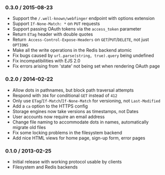 ### 0.3.0 / 2015-08-23

* Support the `/.well-known/webfinger` endpoint with options extension
* Support `If-None-Match: *` on `PUT` requests
* Support passing OAuth tokens via the `access_token` parameter
* Return `ETag` header with double quotes
* Return` Access-Control-Expose-Headers` on `GET`/`PUT`/`DELETE`, not just `OPTIONS`
* Make all the write operations in the Redis backend atomic
* Fix bugs caused by `url.parse(string, true).query` being undefined
* Fix incompatibilities with EJS 2.0
* Fix errors arising from 'state' not being set when rendering OAuth page

### 0.2.0 / 2014-02-22

* Allow dots in pathnames, but block path traversal attempts
* Respond with `304` for conditional `GET` instead of `412`
* Only use `ETag`/`If-Match`/`If-None-Match` for versioning, not `Last-Modified`
* Add a `ca` option to the HTTPS config
* Storage engines now take versions as timestamps, not Dates
* User accounts now require an email address
* Change file naming to accommodate dots in names, automatically migrate old files
* Fix some locking problems in the filesystem backend
* Add nice HTML views for home page, sign-up form, error pages

### 0.1.0 / 2013-02-25

* Initial release with working protocol usable by clients
* Filesystem and Redis backends
